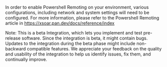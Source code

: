 In order to enable Powershell Remoting on your environment, various configurations, including network and system settings will need to be configured. For more information, please refer to the Powershell Remoting article in https://xsoar.pan.dev/docs/reference/index

Note: This is a beta Integration, which lets you implement and test pre-release software. Since the integration is beta, it might contain bugs. Updates to the integration during the beta phase might include non-backward compatible features. We appreciate your feedback on the quality and usability of the integration to help us identify issues, fix them, and continually improve.
